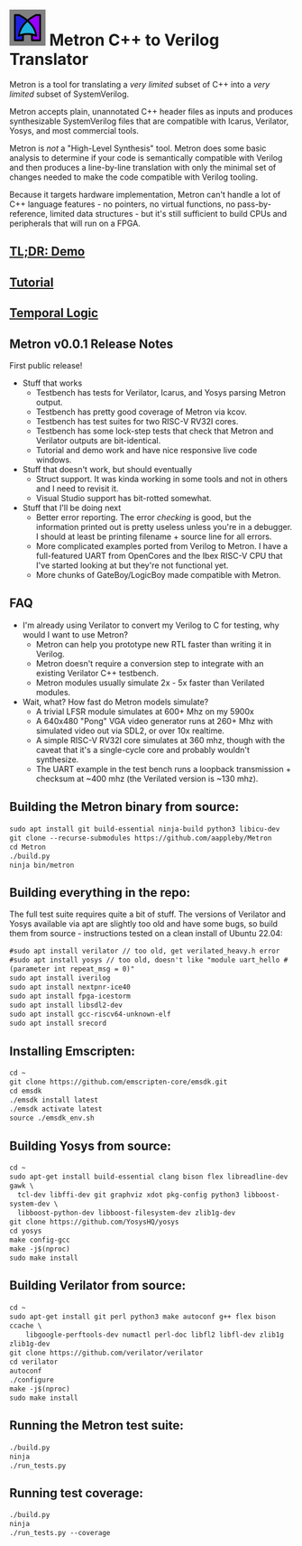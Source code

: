 # <img src="docs/assets/metron_icon.svg" width="64" height="64"> Metron C++ to Verilog Translator

Metron is a tool for translating a _very_ _limited_ subset of C++ into a _very_ _limited_ subset of SystemVerilog.

Metron accepts plain, unannotated C++ header files as inputs and produces synthesizable SystemVerilog files that are compatible with Icarus, Verilator, Yosys, and most commercial tools.

Metron is _not_ a "High-Level Synthesis" tool. Metron does some basic analysis to determine if your code is semantically compatible with Verilog and then produces a line-by-line translation with only the minimal set of changes needed to make the code compatible with Verilog tooling.

Because it targets hardware implementation, Metron can't handle a lot of C++ language features - no pointers, no virtual functions, no pass-by-reference, limited data structures - but it's still sufficient to build CPUs and peripherals that will run on a FPGA.

## [TL;DR: Demo](https://aappleby.github.io/Metron/demo/)
## [Tutorial](https://aappleby.github.io/Metron/tutorial/)
## [Temporal Logic](https://aappleby.github.io/Metron/TemporalLogic.html)

## Metron v0.0.1 Release Notes

First public release!

- Stuff that works
  - Testbench has tests for Verilator, Icarus, and Yosys parsing Metron output.
  - Testbench has pretty good coverage of Metron via kcov.
  - Testbench has test suites for two RISC-V RV32I cores.
  - Testbench has some lock-step tests that check that Metron and Verilator outputs are bit-identical.
  - Tutorial and demo work and have nice responsive live code windows.
- Stuff that doesn't work, but should eventually
  - Struct support. It was kinda working in some tools and not in others and I need to revisit it.
  - Visual Studio support has bit-rotted somewhat.
- Stuff that I'll be doing next
  - Better error reporting. The error _checking_ is good, but the information printed out is pretty useless unless you're in a debugger. I should at least be printing filename + source line for all errors.
  - More complicated examples ported from Verilog to Metron. I have a full-featured UART from OpenCores and the Ibex RISC-V CPU that I've started looking at but they're not functional yet.
  - More chunks of GateBoy/LogicBoy made compatible with Metron.

## FAQ

- I'm already using Verilator to convert my Verilog to C for testing, why would I want to use Metron?
  - Metron can help you prototype new RTL faster than writing it in Verilog.
  - Metron doesn't require a conversion step to integrate with an existing Verilator C++ testbench.
  - Metron modules usually simulate 2x - 5x faster than Verilated modules.
- Wait, what? How fast do Metron models simulate?
  - A trivial LFSR module simulates at 600+ Mhz on my 5900x
  - A 640x480 "Pong" VGA video generator runs at 260+ Mhz with simulated video out via SDL2, or over 10x realtime.
  - A simple RISC-V RV32I core simulates at 360 mhz, though with the caveat that it's a single-cycle core and probably wouldn't synthesize.
  - The UART example in the test bench runs a loopback transmission + checksum at ~400 mhz (the Verilated version is ~130 mhz).

## Building the Metron binary from source:
```
sudo apt install git build-essential ninja-build python3 libicu-dev
git clone --recurse-submodules https://github.com/aappleby/Metron
cd Metron
./build.py
ninja bin/metron
```

## Building everything in the repo:
The full test suite requires quite a bit of stuff. The versions of Verilator and Yosys available via apt are slightly too old and have some bugs, so build them from source - instructions tested on a clean install of Ubuntu 22.04:
```
#sudo apt install verilator // too old, get verilated_heavy.h error
#sudo apt install yosys // too old, doesn't like "module uart_hello #(parameter int repeat_msg = 0)"
sudo apt install iverilog
sudo apt install nextpnr-ice40
sudo apt install fpga-icestorm
sudo apt install libsdl2-dev
sudo apt install gcc-riscv64-unknown-elf
sudo apt install srecord
```

## Installing Emscripten:
```
cd ~
git clone https://github.com/emscripten-core/emsdk.git
cd emsdk
./emsdk install latest
./emsdk activate latest
source ./emsdk_env.sh
```

## Building Yosys from source:
```
cd ~
sudo apt-get install build-essential clang bison flex libreadline-dev gawk \
  tcl-dev libffi-dev git graphviz xdot pkg-config python3 libboost-system-dev \
  libboost-python-dev libboost-filesystem-dev zlib1g-dev
git clone https://github.com/YosysHQ/yosys
cd yosys
make config-gcc
make -j$(nproc)
sudo make install
```

## Building Verilator from source:
```
cd ~
sudo apt-get install git perl python3 make autoconf g++ flex bison ccache \
    libgoogle-perftools-dev numactl perl-doc libfl2 libfl-dev zlib1g zlib1g-dev
git clone https://github.com/verilator/verilator
cd verilator
autoconf
./configure
make -j$(nproc)
sudo make install
```

## Running the Metron test suite:
```
./build.py
ninja
./run_tests.py
```

## Running test coverage:
```
./build.py
ninja
./run_tests.py --coverage
```
